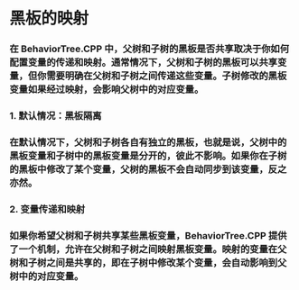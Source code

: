 # 黑板的映射
### 在 BehaviorTree.CPP 中，父树和子树的黑板是否共享取决于你如何配置变量的传递和映射。通常情况下，父树和子树的黑板可以共享变量，但你需要明确在父树和子树之间传递这些变量。子树修改的黑板变量如果经过映射，会影响父树中的对应变量。

### 1. 默认情况：黑板隔离

### 在默认情况下，父树和子树各自有独立的黑板，也就是说，父树中的黑板变量和子树中的黑板变量是分开的，彼此不影响。如果你在子树的黑板中修改了某个变量，父树的黑板不会自动同步到该变量，反之亦然。
### 2. 变量传递和映射

### 如果你希望父树和子树共享某些黑板变量，BehaviorTree.CPP 提供了一个机制，允许在父树和子树之间映射黑板变量。映射的变量在父树和子树之间是共享的，即在子树中修改某个变量，会自动影响到父树中的对应变量。